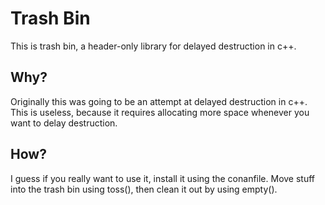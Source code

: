 # Trash Bin

This is trash bin, a header-only library for delayed destruction in c++.

## Why?

Originally this was going to be an attempt at delayed
destruction in c++. This is useless, because it requires
allocating more space whenever you want to delay destruction.

## How?

I guess if you really want to use it, install it using the conanfile. Move stuff into the trash bin using toss(), then
clean it out by using empty().